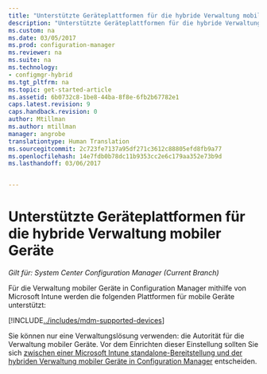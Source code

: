 ```yaml
---
title: "Unterstützte Geräteplattformen für die hybride Verwaltung mobiler Geräte | Microsoft-Dokumentation"
description: "Unterstützte Geräteplattformen für die hybride Verwaltung mobiler Geräte."
ms.custom: na
ms.date: 03/05/2017
ms.prod: configuration-manager
ms.reviewer: na
ms.suite: na
ms.technology:
- configmgr-hybrid
ms.tgt_pltfrm: na
ms.topic: get-started-article
ms.assetid: 6b0732c8-1be8-44ba-8f8e-6fb2b67782e1
caps.latest.revision: 9
caps.handback.revision: 0
author: Mtillman
ms.author: mtillman
manager: angrobe
translationtype: Human Translation
ms.sourcegitcommit: 2c723fe7137a95df271c3612c88805efd8fb9a77
ms.openlocfilehash: 14e7fdb0b78dc11b9353cc2e6c179aa352e73b9d
ms.lasthandoff: 03/06/2017


---
```

# <a name="supported-device-platforms-for-hybrid-mdm"></a>Unterstützte Geräteplattformen für die hybride Verwaltung mobiler Geräte

*Gilt für: System Center Configuration Manager (Current Branch)*

Für die Verwaltung mobiler Geräte in Configuration Manager mithilfe von Microsoft Intune werden die folgenden Plattformen für mobile Geräte unterstützt:

[!INCLUDE[../includes/mdm-supported-devices](../includes/mdm-supported-devices.md)]

Sie können nur eine Verwaltungslösung verwenden: die Autorität für die Verwaltung mobiler Geräte. Vor dem Einrichten dieser Einstellung sollten Sie sich [zwischen einer Microsoft Intune standalone-Bereitstellung und der hybriden Verwaltung mobiler Geräte in Configuration Manager](../understand/choose-between-standalone-intune-and-hybrid-mobile-device-management.md) entscheiden.

